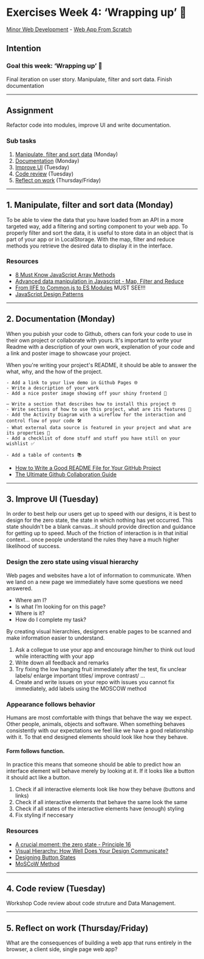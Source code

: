 # Exercises Week 4: ‘Wrapping up’ 🎁

[Minor Web Development](https://github.com/cmda-minor-web/) - [Web App From Scratch](https://github.com/cmda-minor-web/web-app-from-scratch-2122)

## Intention

### Goal this week: ‘Wrapping up’ 🎁

Final iteration on user story. Manipulate, filter and sort data. Finish documentation

---

## Assignment

Refactor code into modules, improve UI and write documentation.

<!-- ### Method

16 hours have been scheduled to work on this course this week (Monday and Tuesday). Try to plan your work well! In the meantime, progress is monitored in standup meetings and classroom meetings. Your code will be reviewed at Friday. Any issues will be placed in your GitHub repository. -->

### Sub tasks

1. [Manipulate, filter and sort data](#1-manipulate-filter-and-sort-data-monday) (Monday)
2. [Documentation](#2-documentation-monday) (Monday)
3. [Improve UI](#3-improve-ui-tuesday) (Tuesday)
4. [Code review](#4-code-review-tuesday) (Tuesday)
5. [Reflect on work](#5-reflect-on-work-thursdayfriday) (Thursday/Friday)

---

## 1. Manipulate, filter and sort data (Monday)

To be able to view the data that you have loaded from an API in a more targeted way, add a filtering and sorting component to your web app. 
To properly filter and sort the data, it is useful to store data in an object that is part of your app or in LocalStorage. 
With the map, filter and reduce methods you retrieve the desired data to display it in the interface.

### Resources

- [8 Must Know JavaScript Array Methods](https://www.youtube.com/watch?v=R8rmfD9Y5-c)
- [Advanced data manipulation in Javascript - Map, Filter and Reduce](https://medium.com/@sub.metu/advanced-data-manipulation-javascript-b309fd008c6d)
- [From IIFE to Common.js to ES Modules](https://www.youtube.com/watch?v=qJWALEoGge4) MUST SEE!!!
- [JavaScript Design Patterns](https://addyosmani.com/resources/essentialjsdesignpatterns/book/)  

---

## 2. Documentation (Monday)

When you pubish your code to Github, others can fork your code to use in their own project or collaborate with yours. 
It's important to write your Readme with a description of your own work, explenation of your code and a link and poster image to showcase your project.

When you're writing your project's README, it should be able to answer the what, why, and the how of the project.

<!-- Project - your app is working and published on GitHub Pages. Your project is thoroughly documented in the README.md file in your repository. -->

```
- Add a link to your live demo in Github Pages 🌐
- Write a description of your work 
- Add a nice poster image showing off your shiny frontend 📸

— Write a section that describes how to install this project 🤓
- Write sections of how to use this project, what are its features 🤔
- Add the Activity Diagram with a wireflow for the interaction and control flow of your code 🛠
- What external data source is featured in your project and what are its properties 🌠
- Add a checklist of done stuff and stuff you have still on your wishlist ✅

- Add a table of contents 📚

```

- [How to Write a Good README File for Your GitHub Project](https://www.freecodecamp.org/news/how-to-write-a-good-readme-file/)
- [The Ultimate Github Collaboration Guide](https://medium.com/@jonathanmines/the-ultimate-github-collaboration-guide-df816e98fb67)

---

## 3. Improve UI (Tuesday)

In order to best help our users get up to speed with our designs, it is best to design for the zero state, the state in which nothing has yet occurred. This state shouldn't be a blank canvas…it should provide direction and guidance for getting up to speed. Much of the friction of interaction is in that initial context… once people understand the rules they have a much higher likelihood of success.

### Design the zero state using visual hierarchy

Web pages and websites have a lot of information to communicate. When we land on a new page we immediately have some questions we need answered.

- Where am I?
- Is what I’m looking for on this page?
- Where is it?
- How do I complete my task?

By creating visual hierarchies, designers enable pages to be scanned and make information easier to understand.

1. Ask a collegue to use your app and encourage him/her to think out loud while interactting with your app
2. Write down all feedback and remarks 
3. Try fixing the low hanging fruit immediately after the test, fix unclear labels/ enlarge important titles/ improve contrast/ ...
4. Create and write issues on your repo with issues you cannot fix immediately, add labels using the MOSCOW method

### Appearance follows behavior

Humans are most comfortable with things that behave the way we expect. Other people, animals, objects and software. When something behaves consistently with our expectations we feel like we have a good relationship with it. To that end designed elements should look like how they behave. 

#### Form follows function. 

In practice this means that someone should be able to predict how an interface element will behave merely by looking at it. If it looks like a button it should act like a button. 

1. Check if all interactive elements look like how they behave (buttons and links)
2. Check if all interactive elements that behave the same look the same
3. Check if all states of the interactive elements have (enough) styling
4. Fix styling if neccesary


<!-- User Interface - you design, build and test the user interface by applying interface design principles -->

### Resources

- [A crucial moment: the zero state - Principle 16](http://bokardo.com/principles-of-user-interface-design/)
- [Visual Hierarchy: How Well Does Your Design Communicate?](http://vanseodesign.com/web-design/visual-hierarchy/)
- [Designing Button States](https://cloudfour.com/thinks/designing-button-states/)
- [MoSCoW Method](https://www.projectsmart.co.uk/tools/moscow-method.php)

---

## 4. Code review (Tuesday)

Workshop Code review about code struture and Data Management. 


<!-- Code structure - you write modular, consistent and efficient HTML, CSS and JavaScript code by applying structure and best practices. You manage state for the application and the UI	

Data management - you understand how you can work with an external API using asynchronous code. You can retrieve data, manipulate and dynamically convert it to structured html
 -->

---

## 5. Reflect on work (Thursday/Friday)

<!-- Opleveren, presentatie, refelectie vragen. -->

What are the consequences of building a web app that runs entirely in the browser, a client side, single page web app? 


<!-- Read the articles below and consider the advantages and disadvantages of this method.

### Resources

[The coast of JavaScript](https://medium.com/@addyosmani/the-cost-of-javascript-in-2018-7d8950fbb5d4)  
[One-page-applications are not accessible](http://www.craigabbott.co.uk/one-page-applications-are-not-accessible)
 -->

